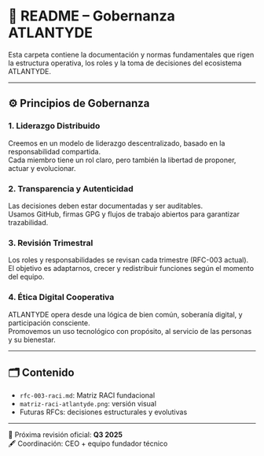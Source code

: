 # 🧭 README – Gobernanza ATLANTYDE

Esta carpeta contiene la documentación y normas fundamentales que rigen la estructura operativa, los roles y la toma de decisiones del ecosistema ATLANTYDE.

---

## ⚙️ Principios de Gobernanza

### 1. Liderazgo Distribuido
Creemos en un modelo de liderazgo descentralizado, basado en la responsabilidad compartida.  
Cada miembro tiene un rol claro, pero también la libertad de proponer, actuar y evolucionar.

### 2. Transparencia y Autenticidad
Las decisiones deben estar documentadas y ser auditables.  
Usamos GitHub, firmas GPG y flujos de trabajo abiertos para garantizar trazabilidad.

### 3. Revisión Trimestral
Los roles y responsabilidades se revisan cada trimestre (RFC-003 actual).  
El objetivo es adaptarnos, crecer y redistribuir funciones según el momento del equipo.

### 4. Ética Digital Cooperativa
ATLANTYDE opera desde una lógica de bien común, soberanía digital, y participación consciente.  
Promovemos un uso tecnológico con propósito, al servicio de las personas y su bienestar.

---

## 🗂 Contenido

- `rfc-003-raci.md`: Matriz RACI fundacional
- `matriz-raci-atlantyde.png`: versión visual
- Futuras RFCs: decisiones estructurales y evolutivas

---

📅 Próxima revisión oficial: **Q3 2025**  
🖋️ Coordinación: CEO + equipo fundador técnico  
